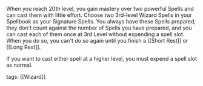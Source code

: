 When you reach 20th level, you gain mastery over two powerful Spells and can cast them with little effort. Choose two 3rd-level Wizard Spells in your Spellbook as your Signature Spells. You always have these Spells prepared, they don't count against the number of Spells you have prepared, and you can cast each of them once at 3rd Level without expending a spell slot. When you do so, you can't do so again until you finish a [[Short Rest]] or [[Long Rest]].

If you want to cast either spell at a higher level, you must expend a spell slot as normal.

tags: [[Wizard]]
